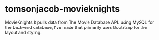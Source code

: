 # tomsonjacob-movieknights

MovieKnights
It pulls data from The Movie Database API. using MySQL for the back-end database, I've made that primarily uses Bootstrap for the layout and styling.
